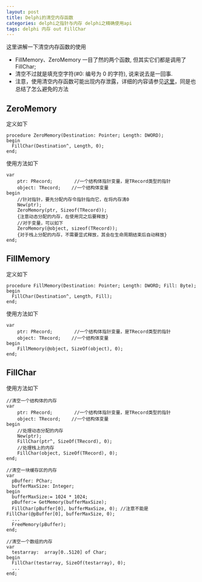 ```yaml
---
layout: post
title: Delphi的清空内存函数
categories: delphi之指针与内存 delphi之精确使用api
tags: delphi 内存 out FillChar
---
```


这里讲解一下清空内存函数的使用

* FillMemory、ZeroMemory 一目了然的两个函数, 但其实它们都是调用了 FillChar;
* 清空不过就是填充空字符(#0: 编号为 0 的字符), 说来说去是一回事.
* 注意，使用清空内存函数可能出现内存泄露，详细的内容请参见[这里](http://www.xumenger.com/delphi-string-memory-20151118/)，同是也总结了怎么避免的方法

## ZeroMemory


定义如下

```
procedure ZeroMemory(Destination: Pointer; Length: DWORD);
begin
  FillChar(Destination^, Length, 0);
end;
```
使用方法如下

```
var
    ptr: PRecord;        //一个结构体指针变量，是TRecord类型的指针
    object: TRecord;    //一个结构体变量
begin
    //针对指针，要先分配内存令指针指向它，在将内存清0
    New(ptr);
    ZeroMemory(ptr, Sizeof(TRecord));
    {注意动态分配的内存，在使用完之后要释放}
    //对于变量，可以如下
    ZeroMemory(@object, sizeof(TRecord));
    {对于栈上分配的内存，不需要显式释放，其会在生命周期结束后自动释放}
end;
```

## FillMemory

定义如下

```
procedure FillMemory(Destination: Pointer; Length: DWORD; Fill: Byte);
begin
  FillChar(Destination^, Length, Fill);
end;
```

使用方法如下

```
var
    ptr: PRecord;        //一个结构体指针变量，是TRecord类型的指针
    object: TRecord;    //一个结构体变量
begin
    FillMemory(@object, SizeOf(object), 0);
end;
```

## FillChar

使用方法如下

```
//清空一个结构体的内存
var
    ptr: PRecord;        //一个结构体指针变量，是TRecord类型的指针
    object: TRecord;    //一个结构体变量
begin
    //处理动态分配的内存
    New(ptr);
    FillChar(ptr^, SizeOf(TRecord), 0);
    //处理栈上的内存
    FillChar(object, SizeOf(TRecord), 0);
end;

//清空一块缓存区的内存
var
  pBuffer: PChar;
  bufferMaxSize: Integer;
begin
  bufferMaxSize:= 1024 * 1024;
  pBuffer:= GetMemory(bufferMaxSize);
  FillChar(pBuffer[0], bufferMaxSize, 0); //注意不能是FillChar(@pBuffer[0], bufferMaxSize, 0);
  ...
  FreeMemory(pBuffer);
end;

//清空一个数组的内存
var
  testarray:  array[0..5120] of Char;
begin
  FillChar(testarray, SizeOf(testarray), 0);
  ...
end;
```
